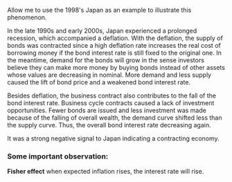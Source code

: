 Allow me to use the 1998's Japan as an example to illustrate this phenomenon. 

In the late 1990s and early 2000s, Japan experienced a prolonged recession, which accompanied a deflation. With the deflation, the supply of bonds was contracted since a high deflation rate increases the real cost of borrowing money if the bond interest rate is still fixed to the original one. In the meantime, demand for the bonds will grow in the sense investors believe they can make more money by buying bonds instead of other assets whose values are decreasing in nominal. More demand and less supply caused the lift of bond price and a weakened bond interest rate.  

Besides deflation, the business contract also contributes to the fall of the bond interest rate. Business cycle contracts caused a lack of investment opportunities. Fewer bonds are issued and less investment was made because of the falling of overall wealth, the demand curve shifted less than the supply curve. Thus, the overall bond interest rate decreasing again. 

It was a strong negative signal to Japan indicating a contracting economy. 

### Some important observation: 

**Fisher effect**
when expected inflation rises, the interest rate will rise. 
